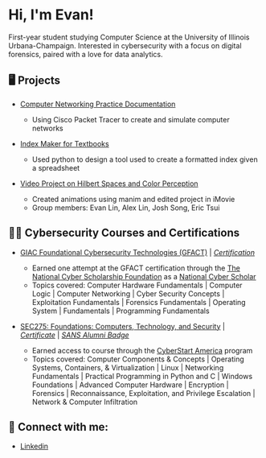 <h1>Hi, I'm Evan! <br/> </h1>

<p> First-year student studying Computer Science at the University of Illinois Urbana-Champaign. Interested in cybersecurity with a focus on digital forensics, paired with a love for data analytics. </p>

<h2> 🖥️ Projects </h2>

  *  [Computer Networking Practice Documentation](https://github.com/evanlin23/Cisco-Packet-Tracer)
    
     *  Using Cisco Packet Tracer to create and simulate computer networks
       
  *  [Index Maker for Textbooks](https://github.com/evanlin23/Index-Maker)
    
     *  Used python to design a tool used to create a formatted index given a spreadsheet
   
  *  [Video Project on Hilbert Spaces and Color Perception](https://www.youtube.com/watch?v=vtaNnV8bPyc)

     *  Created animations using manim and edited project in iMovie
     *  Group members: Evan Lin, Alex Lin, Josh Song, Eric Tsui

<h2> 👨‍💻 Cybersecurity Courses and Certifications</h2>

  *  [GIAC Foundational Cybersecurity Technologies (GFACT)](https://www.giac.org/certifications/foundational-cybersecurity-technologies-gfact/)
   | <i> [Certification](https://www.credly.com/badges/baf18ba1-acc1-4a9a-8de0-e92e626df1b0/public_url) </i>
     *  Earned one attempt at the GFACT certification through the [The National Cyber Scholarship Foundation](https://www.nationalcyberscholarship.org/) as a [National Cyber Scholar](https://www.nationalcyberscholarship.org/winners-2023)
     *  Topics covered: Computer Hardware Fundamentals | Computer Logic | Computer Networking | Cyber Security Concepts | Exploitation Fundamentals | Forensics Fundamentals | Operating System | Fundamentals | Programming Fundamentals

 *  [SEC275: Foundations: Computers, Technology, and Security](https://www.sans.org/cyber-security-courses/foundations/)
   | <i> [Certificate](https://github.com/evanlin23/evanlin23/blob/e06293ee818cdb3d7e1f45c8ffb722861513d1f4/images/certificate.pdf) </i>
   | <i> [SANS Alumni Badge](https://badgr.com/backpack/badges/64d714050dfc2a19ea0c0976) </i>
     *  Earned access to course through the [CyberStart America](https://www.cyberstartamerica.org/) program
     *  Topics covered: Computer Components & Concepts | Operating Systems, Containers, & Virtualization | Linux | Networking Fundamentals | Practical Programming in Python and C | Windows Foundations | Advanced Computer Hardware | Encryption | Forensics | Reconnaissance, Exploitation, and Privilege Escalation | Network & Computer Infiltration
 
<h2> 🤳 Connect with me:</h2>

  *  [Linkedin](https://www.linkedin.com/in/evanlin366/)

<!--
**evanlin23/evanlin23** is a ✨ _special_ ✨ repository because its `README.md` (this file) appears on your GitHub profile.

Here are some ideas to get you started:

- 🔭 I’m currently working on ...
- 🌱 I’m currently learning ...
- 👯 I’m looking to collaborate on ...
- 🤔 I’m looking for help with ...
- 💬 Ask me about ...
- 📫 How to reach me: ...
- 😄 Pronouns: ...
- ⚡ Fun fact: ...
-->
